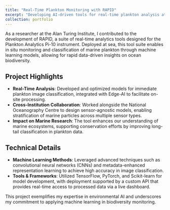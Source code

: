 ```yaml
---
title: "Real-Time Plankton Monitoring with RAPID"
excerpt: "Developing AI-driven tools for real-time plankton analysis at sea<br/><img src='/images/rapid-plankton-monitoring.png'>"
collection: portfolio
---
```


As a researcher at the Alan Turing Institute, I contributed to the development of RAPID, a suite of real-time analytics tools designed for the Plankton Analytics Pi-10 instrument. Deployed at sea, this tool suite enables in situ monitoring and classification of marine plankton through machine learning models, allowing for rapid data-driven insights on ocean biodiversity.

## Project Highlights

- **Real-Time Analysis**: Developed and optimized models for immediate plankton image classification, integrated with Edge-AI to facilitate on-site processing.
- **Cross-Institution Collaboration**: Worked alongside the National Oceanography Centre to design sensor-agnostic models, enabling stratification of marine particles across multiple sensor types.
- **Impact on Marine Research**: The tool enhances our understanding of marine ecosystems, supporting conservation efforts by improving long-tail classification in plankton data.

## Technical Details

- **Machine Learning Methods**: Leveraged advanced techniques such as convolutional neural networks (CNNs) and metadata-enhanced representation learning to achieve high accuracy in image classification.
- **Tools & Frameworks**: Utilized TensorFlow, PyTorch, and Scikit-learn for model development, with deployment supported by a custom API that provides real-time access to processed data via a live dashboard.

This project exemplifies my expertise in environmental AI and underscores my commitment to applying machine learning in biodiversity monitoring.
